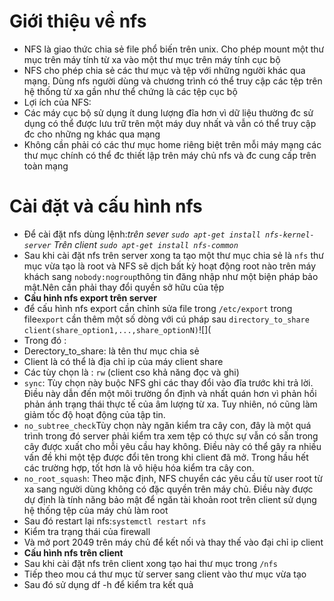 # Giới thiệu về nfs
- NFS là giao thức chia sẻ file phổ biến trên unix. Cho phép mount một thư mục trên máy tính từ xa vào một thư mục trên máy tính cục bộ
- NFS cho phép chia sẻ các thư mục và tệp với những người khác qua mạng. Dùng nfs người dùng và chương trình có thể truy cập các tệp trên hệ thống từ xa gần như thể chứng là các tệp cục bộ
- Lợi ích của NFS:
 - Các máy cục bộ sử dụng ít dung lượng đĩa hơn vì dữ liệu thường đc sử dụng có thể được lưu trữ trên một máy duy nhất và vẫn có thể truy cập đc cho những ng khác qua mạng
 - Không cần phải có các thư mục home riêng biệt trên mỗi máy mạng các thư mục chính có thể đc thiết lập trên máy chủ nfs và đc cung cấp trên toàn mạng 
# Cài đặt và cấu hình nfs
- Để cài đặt nfs dùng lệnh:*trên sever `sudo apt-get install nfs-kernel-server`* *Trên client `sudo apt-get install nfs-common`*
- Sau khi cài đặt nfs trên server xong ta tạo một thư mục chia sẻ là `nfs` thư mục vừa tạo là root và NFS sẽ dịch bất kỳ hoạt động root nào trên máy khách sang `nobody:nogroup`thông tin đăng nhập như một biện pháp bảo mật.Nên cần phải thay đổi quyền sở hữu của tệp
- **Cấu hinh nfs export trên server**
- để cấu hình nfs export cần chỉnh sửa file trong `/etc/export` trong file`export` cần thêm một số dòng với cú pháp sau `directory_to_share    client(share_option1,...,share_optionN)`![](
- Trong đó :
 - Derectory_to_share: là tên thư mục chia sẻ
 - Client là có thể là địa chỉ ip của máy client share
 - Các tùy chọn là : `rw` (client cso khả năng đọc và ghi)
  - `sync`: Tùy chọn này buộc NFS ghi các thay đổi vào đĩa trước khi trả lời. Điều này dẫn đến một môi trường ổn định và nhất quán hơn vì phản hồi phản ánh trạng thái thực tế của âm lượng từ xa. Tuy nhiên, nó cũng làm giảm tốc độ hoạt động của tập tin.
  - `no_subtree_check`Tùy chọn này ngăn kiểm tra cây con, đây là một quá trình trong đó server  phải kiểm tra xem tệp có thực sự vẫn có sẵn trong cây được xuất cho mỗi yêu cầu hay không. Điều này có thể gây ra nhiều vấn đề khi một tệp được đổi tên trong khi client đã mở. Trong hầu hết các trường hợp, tốt hơn là vô hiệu hóa kiểm tra cây con.
  - `no_root_squash`: Theo mặc định, NFS chuyển các yêu cầu từ user root từ xa sang người dùng không có đặc quyền trên máy chủ. Điều này được dự định là tính năng bảo mật để ngăn tài khoản root trên client sử dụng hệ thống tệp của máy chủ làm root
- Sau đó restart lại nfs:`systemctl restart nfs`
- Kiểm tra trạng thái của firewall
- Và mở port 2049 trên máy chủ để kết nối và thay thế vào đại chỉ ip client
- **Cấu hình nfs trên client**
- Sau khi cài đặt nfs trên client xong tạo hai thư mục trong `/nfs`
- Tiếp theo mou cá thư mục từ server sang client vào thư mục vừa tạo
- Sau đó sử dụng df -h để kiểm tra kết quả
